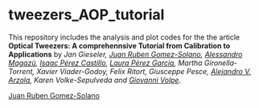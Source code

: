 # tweezers_AOP_tutorial
 
This repository includes the analysis and plot codes for the the article **Optical Tweezers: A comprehennsive Tutorial  from Calibration to Applications** by *Jan Gieseler, [Juan Ruben Gomez-Solano](#heading-ids), [Alessandro Magazù](http://softmatterlab.org/people/alessandro-magazzu/),  [Isaac Pérez Castillo](https://scholar.google.com.mx/citations?user=58GAc80AAAAJ&hl=en), [Laura Pérez García](http://softmatterlab.org/people/laura-perez-garcia/), Martha Gironella-Torrent, Xavier Viader-Godoy, Felix Ritort, Giusceppe Pesce, [Alejandro V. Arzola](https://orcid.org/0000-0002-4860-6330), Karen Volke-Sepulveda and [Giovanni Volpe](http://softmatterlab.org/people/giovanni-volpe/)*. 
 
 <a href="#heading-ids" onclick="window.open(https://scholar.google.com.mx/citations?user=58GAc80AAAAJ&hl=en); window.open(https://scholar.google.com.mx/citations?user=58GAc80AAAAJ&hl=en); return true;">Juan Ruben Gomez-Solano</a>
